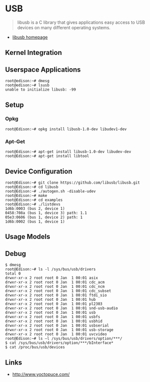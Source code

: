 USB
==

> libusb is a C library that gives applications easy access to USB devices on many different operating systems.

- [libusb homepage](http://www.libusb.org/)

## Kernel Integration



## Userspace Applications

    root@edison:~# dmesg
    root@edison:~# lsusb
    unable to initialize libusb: -99

## Setup
### Opkg

    root@Edison:~# opkg install libusb-1.0-dev libudev1-dev

### Apt-Get

    root@Edison:~# apt-get install libusb-1.0-dev libudev-dev
    root@Edison:~# apt-get install libtool
    
## Device Configuration

    root@Edison:~# git clone https://github.com/libusb/libusb.git
    root@Edison:~# cd libusb
    root@Edison:~# ./autogen.sh -disable-udev
    root@Edison:~# make
    root@Edison:~# cd examples
    root@Edison:~# ./listdevs
    1d6b:0003 (bus 2, device 1)
    0458:708a (bus 1, device 3) path: 1.1
    05e3:0606 (bus 1, device 2) path: 1
    1d6b:0002 (bus 1, device 1)

## Usage Models

## Debug

    $ dmesg
    root@Edison:~# ls -l /sys/bus/usb/drivers
    total 0
    drwxr-xr-x 2 root root 0 Jan  1 00:01 asix
    drwxr-xr-x 2 root root 0 Jan  1 00:01 cdc_acm
    drwxr-xr-x 2 root root 0 Jan  1 00:01 cdc_ncm
    drwxr-xr-x 2 root root 0 Jan  1 00:01 cdc_subset
    drwxr-xr-x 2 root root 0 Jan  1 00:01 ftdi_sio
    drwxr-xr-x 2 root root 0 Jan  1 00:01 hub
    drwxr-xr-x 2 root root 0 Jan  1 00:01 pl2303
    drwxr-xr-x 2 root root 0 Jan  1 00:01 snd-usb-audio
    drwxr-xr-x 2 root root 0 Jan  1 00:01 usb
    drwxr-xr-x 2 root root 0 Jan  1 00:01 usbfs
    drwxr-xr-x 2 root root 0 Jan  1 00:01 usbhid
    drwxr-xr-x 2 root root 0 Jan  1 00:01 usbserial
    drwxr-xr-x 2 root root 0 Jan  1 00:01 usb-storage
    drwxr-xr-x 2 root root 0 Jan  1 00:01 uvcvideo
    root@Edison:~# ls –l /sys/bus/usb/drivers/option/***/
    $ cat /sys/bus/usb/drivers/option/***/bInterface*
    $ cat /proc/bus/usb/devices

## Links

- http://www.yoctopuce.com/